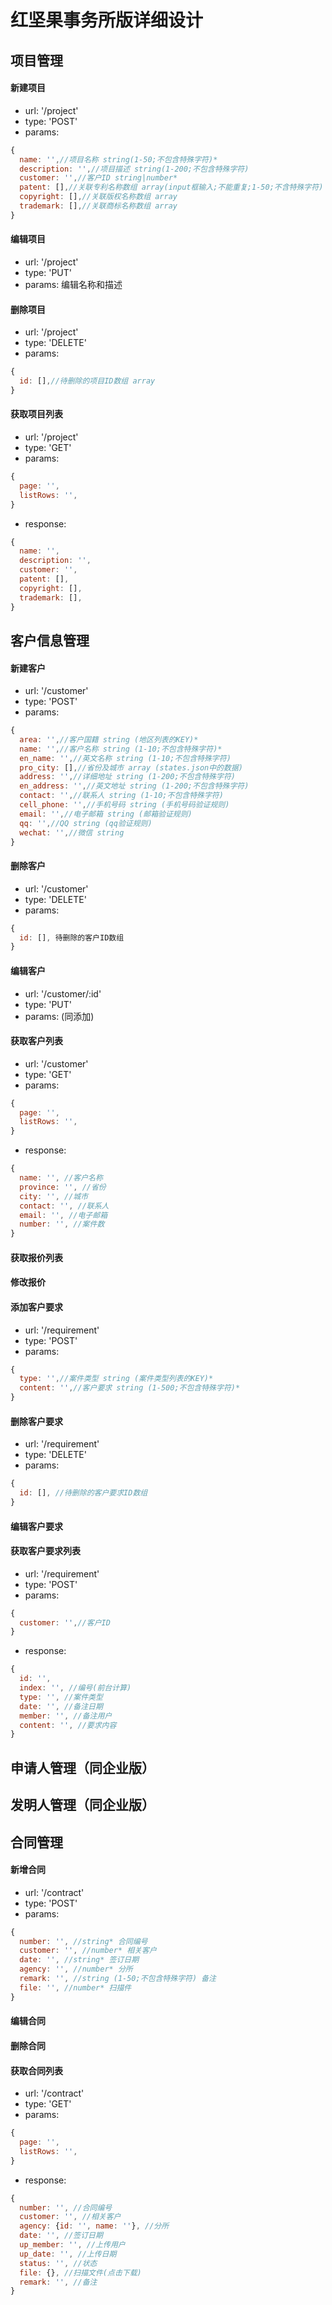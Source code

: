 红坚果事务所版详细设计
=====================

项目管理
---------------------
#### 新建项目
- url: '/project'
- type: 'POST'
- params: 
``` javascript
{
  name: '',//项目名称 string(1-50;不包含特殊字符)*
  description: '',//项目描述 string(1-200;不包含特殊字符)
  customer: '',//客户ID string|number*
  patent: [],//关联专利名称数组 array(input框输入;不能重复;1-50;不含特殊字符)
  copyright: [],//关联版权名称数组 array
  trademark: [],//关联商标名称数组 array
}
```
#### 编辑项目
- url: '/project'
- type: 'PUT'
- params: 编辑名称和描述
#### 删除项目
- url: '/project'
- type: 'DELETE'
- params: 
``` javascript
{
  id: [],//待删除的项目ID数组 array
}
```
#### 获取项目列表
- url: '/project'
- type: 'GET'
- params: 
``` javascript
{
  page: '',
  listRows: '',
}
```
- response:
``` javascript
{
  name: '',
  description: '',
  customer: '',
  patent: [],
  copyright: [],
  trademark: [],
}
```

客户信息管理
-----------------------
#### 新建客户
- url: '/customer'
- type: 'POST'
- params: 
```javascript
{
  area: '',//客户国籍 string (地区列表的KEY)*
  name: '',//客户名称 string (1-10;不包含特殊字符)*
  en_name: '',//英文名称 string (1-10;不包含特殊字符)
  pro_city: [],//省份及城市 array (states.json中的数据)
  address: '',//详细地址 string (1-200;不包含特殊字符)
  en_address: '',//英文地址 string (1-200;不包含特殊字符)
  contact: '',//联系人 string (1-10;不包含特殊字符)
  cell_phone: '',//手机号码 string (手机号码验证规则)
  email: '',//电子邮箱 string (邮箱验证规则)
  qq: '',//QQ string (qq验证规则)
  wechat: '',//微信 string
}
```
#### 删除客户
- url: '/customer'
- type: 'DELETE'
- params:
```javascript
{
  id: [], 待删除的客户ID数组
}
```
#### 编辑客户
- url: '/customer/:id'
- type: 'PUT'
- params: (同添加)
#### 获取客户列表
- url: '/customer'
- type: 'GET'
- params:
```javascript
{
  page: '',
  listRows: '',
}
```
- response:
```javascript
{
  name: '', //客户名称
  province: '', //省份
  city: '', //城市
  contact: '', //联系人
  email: '', //电子邮箱
  number: '', //案件数
}
``` 
#### 获取报价列表
#### 修改报价
#### 添加客户要求
- url: '/requirement'
- type: 'POST'
- params:
```javascript
{
  type: '',//案件类型 string (案件类型列表的KEY)*
  content: '',//客户要求 string (1-500;不包含特殊字符)*
}
```
#### 删除客户要求
- url: '/requirement'
- type: 'DELETE'
- params:
```javascript
{
  id: [], //待删除的客户要求ID数组
}
```
#### 编辑客户要求
#### 获取客户要求列表
- url: '/requirement'
- type: 'POST'
- params: 
```javascript
{
  customer: '',//客户ID
}
```
- response: 
```javascript
{
  id: '',
  index: '', //编号(前台计算)
  type: '', //案件类型
  date: '', //备注日期
  member: '', //备注用户
  content: '', //要求内容
}
```

申请人管理（同企业版）
--------------------------

发明人管理（同企业版）
--------------------------

合同管理
--------------------------
#### 新增合同
- url: '/contract'
- type: 'POST'
- params:
```javascript
{
  number: '', //string* 合同编号
  customer: '', //number* 相关客户
  date: '', //string* 签订日期
  agency: '', //number* 分所
  remark: '', //string (1-50;不包含特殊字符) 备注
  file: '', //number* 扫描件
}
```
#### 编辑合同
#### 删除合同
#### 获取合同列表
- url: '/contract'
- type: 'GET'
- params:
```javascript
{
  page: '',
  listRows: '',
}
```
- response:
```javascript
{
  number: '', //合同编号
  customer: '', //相关客户
  agency: {id: '', name: ''}, //分所
  date: '', //签订日期
  up_member: '', //上传用户
  up_date: '', //上传日期
  status: '', //状态
  file: {}, //扫描文件(点击下载)
  remark: '', //备注
}
```
